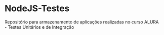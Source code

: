 # NodeJS-Testes
Repositório para armazenamento de aplicações realizadas no curso ALURA - Testes Unitários e de Integração
